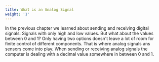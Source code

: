 ```yaml
---
title: What is an Analog Signal
weight: '1'
---
```

In the previous chapter we learned about sending and receiving digital signals: Signals with only high and low values. But what about the values between 0 and 1? Only having two options doesn't leave a lot of room for finite control of different components. That is where analog signals ans sensors come into play. When sending or receiving analog signals the computer is dealing with a decimal value somewhere in between 0 and 1. 